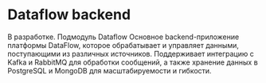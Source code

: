 # Dataflow backend

В разработке. Подмодуль Dataflow
Основное backend-приложение платформы DataFlow, которое обрабатывает и управляет данными, поступающими из различных источников. Поддерживает интеграцию с Kafka и RabbitMQ для обработки сообщений, а также хранение данных в PostgreSQL и MongoDB для масштабируемости и гибкости.
